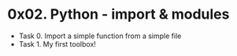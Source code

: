 # 0x02. Python - import & modules

- Task 0. Import a simple function from a simple file
- Task 1. My first toolbox!

